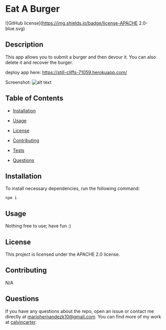 # Eat A Burger
![GitHub license](https://img.shields.io/badge/license-APACHE 2.0-blue.svg)

## Description

This app allows you to submit a burger and then devour it. You can also delete it and recover the burger. 

deploy app here: https://still-cliffs-71059.herokuapp.com/

Screenshot:
![alt text](/assets/img/SS.png)

## Table of Contents 

* [Installation](#installation)

* [Usage](#usage)

* [License](#license)

* [Contributing](#contributing)

* [Tests](#tests)

* [Questions](#questions)

## Installation

To install necessary dependencies, run the following command:

```
npm i
```

## Usage

Nothing free to use; have fun :)

## License

This project is licensed under the APACHE 2.0 license.
  
## Contributing

N/A

## Questions

If you have any questions about the repo, open an issue or contact me directly at mariohernandezk10@gmail.com. You can find more of my work at [calvincarter](https://github.com/mariohernandezk10).

